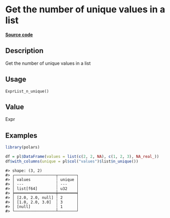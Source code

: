 

# Get the number of unique values in a list

[**Source code**](https://github.com/pola-rs/r-polars/tree/main/R/expr__list.R#L84)

## Description

Get the number of unique values in a list

## Usage

<pre><code class='language-R'>ExprList_n_unique()
</code></pre>

## Value

Expr

## Examples

``` r
library(polars)

df = pl$DataFrame(values = list(c(2, 2, NA), c(1, 2, 3), NA_real_))
df$with_columns(unique = pl$col("values")$list$n_unique())
```

    #> shape: (3, 2)
    #> ┌──────────────────┬────────┐
    #> │ values           ┆ unique │
    #> │ ---              ┆ ---    │
    #> │ list[f64]        ┆ u32    │
    #> ╞══════════════════╪════════╡
    #> │ [2.0, 2.0, null] ┆ 2      │
    #> │ [1.0, 2.0, 3.0]  ┆ 3      │
    #> │ [null]           ┆ 1      │
    #> └──────────────────┴────────┘
